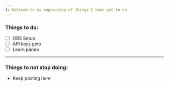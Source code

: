 ```yaml
---
1: Welcome to my repository of things I have yet to do
---
```


### Things to do:

 - [ ] OBS Setup 
 - [ ] API keys geto
 - [ ] Learn panda
   
---
### Things to not stop doing:

 - Keep posting here

